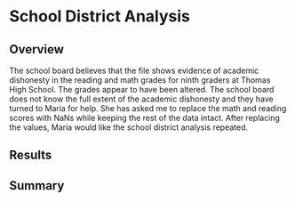 # School District Analysis
## Overview
The school board believes that the file shows evidence of academic dishonesty in the reading and math grades for ninth graders at Thomas High School.  The grades appear to have been altered.  The school board does not know the full extent of the academic dishonesty and they have turned to Maria for help.  She has asked me to replace the math and reading scores with NaNs while keeping the rest of the data intact.  After replacing the values, Maria would like the school district analysis repeated.  

## Results  

## Summary
